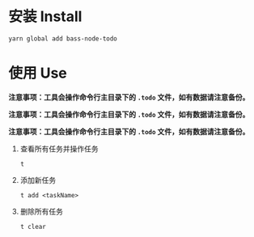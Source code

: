 # 安装 Install

```
yarn global add bass-node-todo
```

# 使用 Use

**注意事项：工具会操作命令行主目录下的 `.todo` 文件，如有数据请注意备份。**

**注意事项：工具会操作命令行主目录下的 `.todo` 文件，如有数据请注意备份。**

**注意事项：工具会操作命令行主目录下的 `.todo` 文件，如有数据请注意备份。**

1. 查看所有任务并操作任务
    ```
    t
    ```
2. 添加新任务
    ```
    t add <taskName>
    ```
3. 删除所有任务
    ```
   t clear
   ```
